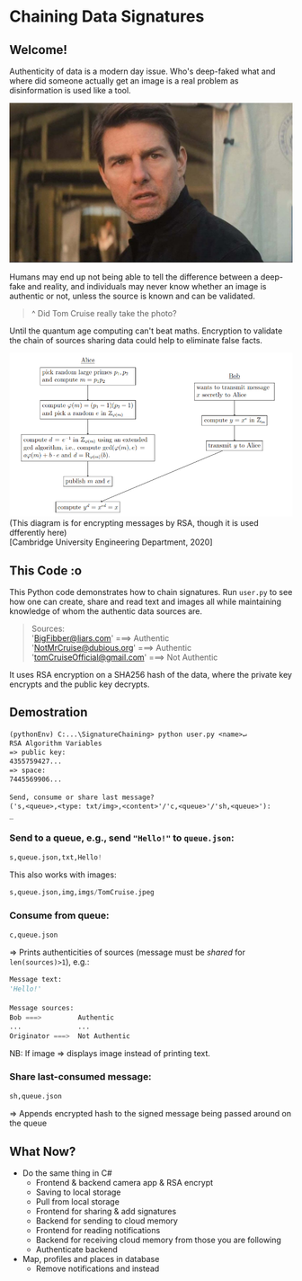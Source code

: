 # Chaining Data Signatures
## Welcome!

Authenticity of data is a modern day issue. Who's deep-faked what and where did someone actually get an image is a real problem as disinformation is used like a tool.

![](imgs/TomCruise.jpeg)

Humans may end up not being able to tell the difference between a deep-fake and reality, and individuals may never know whether an image is authentic or not, unless the source is known and can be validated.

> ^ Did Tom Cruise really take the photo?

Until the quantum age computing can't beat maths. Encryption to validate the chain of sources sharing data could help to eliminate false facts.

![](imgs/RSAfundamentals.PNG)
(This diagram is for encrypting messages by RSA, though it is used dfferently here)\
[Cambridge University Engineering Department, 2020]

## This Code :o

This Python code demonstrates how to chain signatures. Run `user.py` to see how one can create, share and read text and images all while maintaining knowledge of whom the authentic data sources are.

> Sources:\
> 'BigFibber@liars.com' ===> Authentic\
> 'NotMrCruise@dubious.org' ===> Authentic\
> 'tomCruiseOfficial@gmail.com' ===> Not Authentic

It uses RSA encryption on a SHA256 hash of the data, where the private key encrypts and the public key decrypts.

## Demostration
```commandline
(pythonEnv) C:...\SignatureChaining> python user.py <name>↵
RSA Algorithm Variables
=> public key:
4355759427...
=> space:
7445569906...

Send, consume or share last message?
('s,<queue>,<type: txt/img>,<content>'/'c,<queue>'/'sh,<queue>'):
_
```
### Send to a queue, e.g., send `"Hello!"` to `queue.json`:
```python
s,queue.json,txt,Hello!
```
This also works with images:
```python
s,queue.json,img,imgs/TomCruise.jpeg
```
### Consume  from queue:
```python
c,queue.json
```
=> Prints authenticities of sources (message must be _shared_ for `len(sources)>1`), e.g.:
```python
Message text:
'Hello!'

Message sources:
Bob ===>         Authentic
...              ...
Originator ===>  Not Authentic
```
NB: If image => displays image instead of printing text.

### Share last-consumed message:
```python
sh,queue.json
```
=> Appends encrypted hash to the signed message being passed around on the queue

## What Now?

- Do the same thing in C#
  - Frontend & backend camera app & RSA encrypt
  - Saving to local storage
  - Pull from local storage
  - Frontend for sharing & add signatures
  - Backend for sending to cloud memory
  - Frontend for reading notifications
  - Backend for receiving cloud memory from those you are following
  - Authenticate backend
- Map, profiles and places in database
  - Remove notifications and instead 

